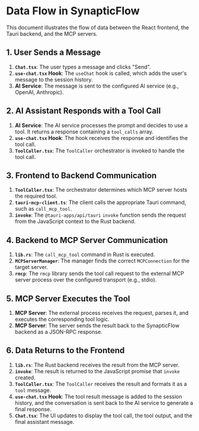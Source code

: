 # Data Flow in SynapticFlow

This document illustrates the flow of data between the React frontend, the Tauri backend, and the MCP servers.

## 1. User Sends a Message

1. **`Chat.tsx`**: The user types a message and clicks "Send".
2. **`use-chat.tsx` Hook**: The `useChat` hook is called, which adds the user's message to the session history.
3. **AI Service**: The message is sent to the configured AI service (e.g., OpenAI, Anthropic).

## 2. AI Assistant Responds with a Tool Call

1. **AI Service**: The AI service processes the prompt and decides to use a tool. It returns a response containing a `tool_calls` array.
2. **`use-chat.tsx` Hook**: The hook receives the response and identifies the tool call.
3. **`ToolCaller.tsx`**: The `ToolCaller` orchestrator is invoked to handle the tool call.

## 3. Frontend to Backend Communication

1. **`ToolCaller.tsx`**: The orchestrator determines which MCP server hosts the required tool.
2. **`tauri-mcp-client.ts`**: The client calls the appropriate Tauri command, such as `call_mcp_tool`.
3. **`invoke`**: The `@tauri-apps/api/tauri` `invoke` function sends the request from the JavaScript context to the Rust backend.

## 4. Backend to MCP Server Communication

1. **`lib.rs`**: The `call_mcp_tool` command in Rust is executed.
2. **`MCPServerManager`**: The manager finds the correct `MCPConnection` for the target server.
3. **`rmcp`**: The `rmcp` library sends the tool call request to the external MCP server process over the configured transport (e.g., stdio).

## 5. MCP Server Executes the Tool

1. **MCP Server**: The external process receives the request, parses it, and executes the corresponding tool logic.
2. **MCP Server**: The server sends the result back to the SynapticFlow backend as a JSON-RPC response.

## 6. Data Returns to the Frontend

1. **`lib.rs`**: The Rust backend receives the result from the MCP server.
2. **`invoke`**: The result is returned to the JavaScript promise that `invoke` created.
3. **`ToolCaller.tsx`**: The `ToolCaller` receives the result and formats it as a `tool` message.
4. **`use-chat.tsx` Hook**: The tool result message is added to the session history, and the conversation is sent back to the AI service to generate a final response.
5. **`Chat.tsx`**: The UI updates to display the tool call, the tool output, and the final assistant message.
